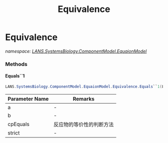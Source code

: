 ﻿---
title: Equivalence
---

# Equivalence
_namespace: [LANS.SystemsBiology.ComponentModel.EquaionModel](N-LANS.SystemsBiology.ComponentModel.EquaionModel.html)_





### Methods

#### Equals``1
```csharp
LANS.SystemsBiology.ComponentModel.EquaionModel.Equivalence.Equals``1(LANS.SystemsBiology.ComponentModel.EquaionModel.Equation{``0},LANS.SystemsBiology.ComponentModel.EquaionModel.Equation{``0},System.Func{``0,``0,System.Boolean,System.Boolean},System.Boolean)
```


|Parameter Name|Remarks|
|--------------|-------|
|a|-|
|b|-|
|cpEquals|反应物的等价性的判断方法|
|strict|-|



